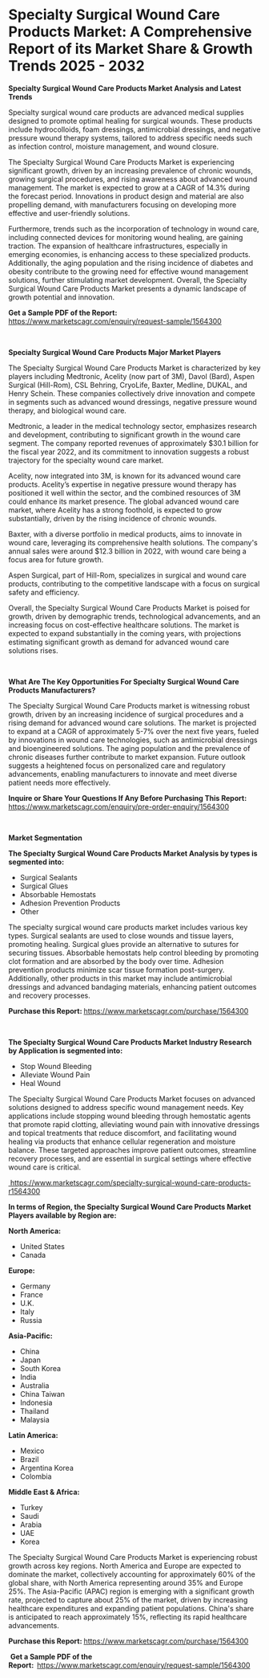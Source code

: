 <p><h1>Specialty Surgical Wound Care Products Market: A Comprehensive Report of its Market Share & Growth Trends 2025 - 2032</h1></p><p><strong>Specialty Surgical Wound Care Products Market Analysis and Latest Trends</strong></p>
<p><p>Specialty surgical wound care products are advanced medical supplies designed to promote optimal healing for surgical wounds. These products include hydrocolloids, foam dressings, antimicrobial dressings, and negative pressure wound therapy systems, tailored to address specific needs such as infection control, moisture management, and wound closure.</p><p>The Specialty Surgical Wound Care Products Market is experiencing significant growth, driven by an increasing prevalence of chronic wounds, growing surgical procedures, and rising awareness about advanced wound management. The market is expected to grow at a CAGR of 14.3% during the forecast period. Innovations in product design and material are also propelling demand, with manufacturers focusing on developing more effective and user-friendly solutions.</p><p>Furthermore, trends such as the incorporation of technology in wound care, including connected devices for monitoring wound healing, are gaining traction. The expansion of healthcare infrastructures, especially in emerging economies, is enhancing access to these specialized products. Additionally, the aging population and the rising incidence of diabetes and obesity contribute to the growing need for effective wound management solutions, further stimulating market development. Overall, the Specialty Surgical Wound Care Products Market presents a dynamic landscape of growth potential and innovation.</p></p>
<p><strong>Get a Sample PDF of the Report:&nbsp;</strong> <a href="https://www.marketscagr.com/enquiry/request-sample/1564300?utm_campaign=3536&utm_medium=2&utm_source=Github&utm_content=ia&utm_term=14042025&utm_id=specialty-surgical-wound-care-products">https://www.marketscagr.com/enquiry/request-sample/1564300</a></p>
<p>&nbsp;</p>
<p><strong>Specialty Surgical Wound Care Products Major Market Players</strong></p>
<p><p>The Specialty Surgical Wound Care Products Market is characterized by key players including Medtronic, Acelity (now part of 3M), Davol (Bard), Aspen Surgical (Hill-Rom), CSL Behring, CryoLife, Baxter, Medline, DUKAL, and Henry Schein. These companies collectively drive innovation and compete in segments such as advanced wound dressings, negative pressure wound therapy, and biological wound care.</p><p>Medtronic, a leader in the medical technology sector, emphasizes research and development, contributing to significant growth in the wound care segment. The company reported revenues of approximately $30.1 billion for the fiscal year 2022, and its commitment to innovation suggests a robust trajectory for the specialty wound care market.</p><p>Acelity, now integrated into 3M, is known for its advanced wound care products. Acelity’s expertise in negative pressure wound therapy has positioned it well within the sector, and the combined resources of 3M could enhance its market presence. The global advanced wound care market, where Acelity has a strong foothold, is expected to grow substantially, driven by the rising incidence of chronic wounds.</p><p>Baxter, with a diverse portfolio in medical products, aims to innovate in wound care, leveraging its comprehensive health solutions. The company's annual sales were around $12.3 billion in 2022, with wound care being a focus area for future growth.</p><p>Aspen Surgical, part of Hill-Rom, specializes in surgical and wound care products, contributing to the competitive landscape with a focus on surgical safety and efficiency. </p><p>Overall, the Specialty Surgical Wound Care Products Market is poised for growth, driven by demographic trends, technological advancements, and an increasing focus on cost-effective healthcare solutions. The market is expected to expand substantially in the coming years, with projections estimating significant growth as demand for advanced wound care solutions rises.</p></p>
<p>&nbsp;</p>
<p><strong>What Are The Key Opportunities For Specialty Surgical Wound Care Products Manufacturers?</strong></p>
<p><p>The Specialty Surgical Wound Care Products market is witnessing robust growth, driven by an increasing incidence of surgical procedures and a rising demand for advanced wound care solutions. The market is projected to expand at a CAGR of approximately 5-7% over the next five years, fueled by innovations in wound care technologies, such as antimicrobial dressings and bioengineered solutions. The aging population and the prevalence of chronic diseases further contribute to market expansion. Future outlook suggests a heightened focus on personalized care and regulatory advancements, enabling manufacturers to innovate and meet diverse patient needs more effectively.</p></p>
<p><strong>Inquire or Share Your Questions If Any Before Purchasing This Report:</strong> <a href="https://www.marketscagr.com/enquiry/pre-order-enquiry/1564300?utm_campaign=3536&utm_medium=2&utm_source=Github&utm_content=ia&utm_term=14042025&utm_id=specialty-surgical-wound-care-products">https://www.marketscagr.com/enquiry/pre-order-enquiry/1564300</a></p>
<p>&nbsp;</p>
<p><strong>Market Segmentation</strong></p>
<p><strong>The Specialty Surgical Wound Care Products Market Analysis by types is segmented into:</strong></p>
<p><ul><li>Surgical Sealants</li><li>Surgical Glues</li><li>Absorbable Hemostats</li><li>Adhesion Prevention Products</li><li>Other</li></ul></p>
<p><p>The specialty surgical wound care products market includes various key types. Surgical sealants are used to close wounds and tissue layers, promoting healing. Surgical glues provide an alternative to sutures for securing tissues. Absorbable hemostats help control bleeding by promoting clot formation and are absorbed by the body over time. Adhesion prevention products minimize scar tissue formation post-surgery. Additionally, other products in this market may include antimicrobial dressings and advanced bandaging materials, enhancing patient outcomes and recovery processes.</p></p>
<p><strong>Purchase this Report:&nbsp;</strong><a href="https://www.marketscagr.com/purchase/1564300?utm_campaign=3536&utm_medium=2&utm_source=Github&utm_content=ia&utm_term=14042025&utm_id=specialty-surgical-wound-care-products">https://www.marketscagr.com/purchase/1564300</a></p>
<p>&nbsp;</p>
<p><strong>The Specialty Surgical Wound Care Products Market Industry Research by Application is segmented into:</strong></p>
<p><ul><li>Stop Wound Bleeding</li><li>Alleviate Wound Pain</li><li>Heal Wound</li></ul></p>
<p><p>The Specialty Surgical Wound Care Products Market focuses on advanced solutions designed to address specific wound management needs. Key applications include stopping wound bleeding through hemostatic agents that promote rapid clotting, alleviating wound pain with innovative dressings and topical treatments that reduce discomfort, and facilitating wound healing via products that enhance cellular regeneration and moisture balance. These targeted approaches improve patient outcomes, streamline recovery processes, and are essential in surgical settings where effective wound care is critical.</p></p>
<p><a href="https://www.marketscagr.com/specialty-surgical-wound-care-products-r1564300?utm_campaign=3536&utm_medium=2&utm_source=Github&utm_content=ia&utm_term=14042025&utm_id=specialty-surgical-wound-care-products">&nbsp;https://www.marketscagr.com/specialty-surgical-wound-care-products-r1564300</a></p>
<p><strong>In terms of Region, the Specialty Surgical Wound Care Products Market Players available by Region are:</strong></p>
<p>
    <p> <strong> North America: </strong>
        <ul>
            <li>United States</li>
            <li>Canada</li>
        </ul>
        </p> 
    <p> <strong> Europe: </strong>
        <ul>
            <li>Germany</li>
            <li>France</li>
            <li>U.K.</li>
            <li>Italy</li>
            <li>Russia</li>
        </ul>
        </p> 
    <p> <strong> Asia-Pacific: </strong>
        <ul>
            <li>China</li>
            <li>Japan</li>
            <li>South Korea</li>
            <li>India</li>
            <li>Australia</li>
            <li>China Taiwan</li>
            <li>Indonesia</li>
            <li>Thailand</li>
            <li>Malaysia</li>
        </ul>
        </p> 
    <p> <strong> Latin America: </strong>
        <ul>
            <li>Mexico</li>
            <li>Brazil</li>
            <li>Argentina Korea</li>
            <li>Colombia</li>
        </ul>
        </p> 
    <p> <strong> Middle East & Africa: </strong>
        <ul>
            <li>Turkey</li>
            <li>Saudi</li>
            <li>Arabia</li>
            <li>UAE</li>
            <li>Korea</li>
        </ul>
    </p>
    </p>
<p><p>The Specialty Surgical Wound Care Products Market is experiencing robust growth across key regions. North America and Europe are expected to dominate the market, collectively accounting for approximately 60% of the global share, with North America representing around 35% and Europe 25%. The Asia-Pacific (APAC) region is emerging with a significant growth rate, projected to capture about 25% of the market, driven by increasing healthcare expenditures and expanding patient populations. China's share is anticipated to reach approximately 15%, reflecting its rapid healthcare advancements.</p></p>
<p><strong>Purchase this Report: </strong><a href="https://www.marketscagr.com/purchase/1564300?utm_campaign=3536&utm_medium=2&utm_source=Github&utm_content=ia&utm_term=14042025&utm_id=specialty-surgical-wound-care-products">https://www.marketscagr.com/purchase/1564300</a></p>
<p>&nbsp;<strong>Get a Sample PDF of the Report:&nbsp;&nbsp;</strong><a href="https://www.marketscagr.com/enquiry/request-sample/1564300?utm_campaign=3536&utm_medium=2&utm_source=Github&utm_content=ia&utm_term=14042025&utm_id=specialty-surgical-wound-care-products">https://www.marketscagr.com/enquiry/request-sample/1564300</a></p>
<p><strong></strong></p>
<p><p></p><p></p><p></p></p>